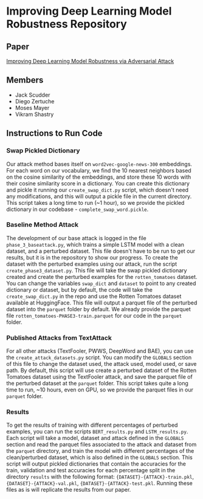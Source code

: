 # Improving Deep Learning Model Robustness Repository

## Paper

[Improving Deep Learning Model Robustness via Adversarial Attack](https://github.com/jscuds/cs287-project-adversarial/blob/main/Improving_DL_Adversarial_Attack.pdf)

## Members
* Jack Scudder
* Diego Zertuche
* Moses Mayer
* Vikram Shastry


## Instructions to Run Code

### Swap Pickled Dictionary

Our attack method bases itself on `word2vec-google-news-300` embeddings. For each word on our vocabulary, we find the 10 nearest neighbors based on the cosine similarity of the embeddings, and store these 10 words with their cosine similarity score in a dictionary. You can create this dictionary and pickle it running our `create_swap_dict.py` script, which doesn't need any modifications, and this will output a pickle file in the current directory. This script takes a long time to run (~1 hour), so we provide the pickled dictionary in our codebase - `complete_swap_word.pickle`.

### Baseline Method Attack

The development of our base attack is logged in the file `phase_3_baseattack.py`, which trains a simple LSTM model with a clean dataset, and a perturbed dataset. This file doesn't have to be run to get our results, but it is in the repository to show our progress. To create the dataset with the perturbed examples using our attack, run the script `create_phase3_dataset.py`. This file will take the swap pickled dictionary created and create the perturbed examples for the `rotten_tomatoes` dataset. You can change the variables `swap_dict` and `dataset` to point to any created dictionary or dataset, but by default, the code will take the `create_swap_dict.py` in the repo and use the Rotten Tomatoes dataset available at HuggingFace. This file will output a parquet file of the perturbed dataset into the `parquet` folder by default. We already provide the parquet file `rotten_tomatoes-PHASE3-train.parquet` for our code in the `parquet` folder.

### Published Attacks from TextAttack

For all other attacks (TextFooler, PWWS, DeepWord and BAE), you can use the `create_attack_datasets.py` script. You can modify the `GLOBALS` section of this file to change the dataset used, the attack used, model used, or save path. By default, this script will use create a perturbed dataset of the Rotten Tomatoes dataset using the TextFooler attack, and save the parquet file of the perturbed dataset at the `parquet` folder. This script takes quite a long time to run, ~10 hours, even on GPU, so we provide the parquet files in our `parquet` folder.

### Results

To get the results of training with different percentages of perturbed examples, you can run the scripts `BERT_results.py` and `LSTM_results.py`. Each script will take a model, dataset and attack defined in the `GLOBALS` section and read the parquet files associated to the attack and dataset from the `parquet` directory, and train the model with different percentages of the clean/perturbed dataset, which is also defined in the `GLOBALS` section. This script will output pickled dictionaries that contain the accuracies for the train, validation and test accuracies for each percentage split in the directory `results` with the following format: `{DATASET}-{ATTACK}-train.pkl`, `{DATASET}-{ATTACK}-val.pkl`, `{DATASET}-{ATTACK}-test.pkl`. Running these files as is will replicate the results from our paper.
